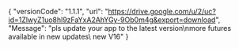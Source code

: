{ "versionCode": "1.1.1", "url": "https://drive.google.com/u/2/uc?id=1ZlwyZ1uo8hl9zFaYxA2AhYGy-9Ob0m4g&export=download", "Message": "pls update your app to the latest version\nmore futures available in new updates\ new V16" }
